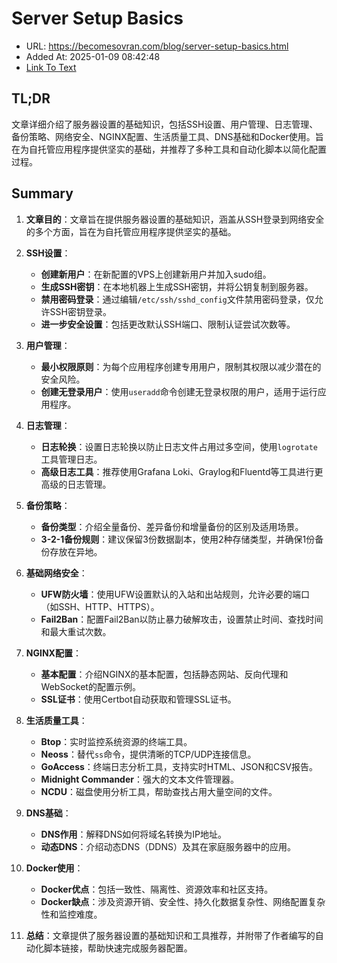# Server Setup Basics
- URL: https://becomesovran.com/blog/server-setup-basics.html
- Added At: 2025-01-09 08:42:48
- [Link To Text](2025-01-09-server-setup-basics_raw.md)

## TL;DR
文章详细介绍了服务器设置的基础知识，包括SSH设置、用户管理、日志管理、备份策略、网络安全、NGINX配置、生活质量工具、DNS基础和Docker使用。旨在为自托管应用程序提供坚实的基础，并推荐了多种工具和自动化脚本以简化配置过程。

## Summary
1. **文章目的**：文章旨在提供服务器设置的基础知识，涵盖从SSH登录到网络安全的多个方面，旨在为自托管应用程序提供坚实的基础。

2. **SSH设置**：
   - **创建新用户**：在新配置的VPS上创建新用户并加入sudo组。
   - **生成SSH密钥**：在本地机器上生成SSH密钥，并将公钥复制到服务器。
   - **禁用密码登录**：通过编辑`/etc/ssh/sshd_config`文件禁用密码登录，仅允许SSH密钥登录。
   - **进一步安全设置**：包括更改默认SSH端口、限制认证尝试次数等。

3. **用户管理**：
   - **最小权限原则**：为每个应用程序创建专用用户，限制其权限以减少潜在的安全风险。
   - **创建无登录用户**：使用`useradd`命令创建无登录权限的用户，适用于运行应用程序。

4. **日志管理**：
   - **日志轮换**：设置日志轮换以防止日志文件占用过多空间，使用`logrotate`工具管理日志。
   - **高级日志工具**：推荐使用Grafana Loki、Graylog和Fluentd等工具进行更高级的日志管理。

5. **备份策略**：
   - **备份类型**：介绍全量备份、差异备份和增量备份的区别及适用场景。
   - **3-2-1备份规则**：建议保留3份数据副本，使用2种存储类型，并确保1份备份存放在异地。

6. **基础网络安全**：
   - **UFW防火墙**：使用UFW设置默认的入站和出站规则，允许必要的端口（如SSH、HTTP、HTTPS）。
   - **Fail2Ban**：配置Fail2Ban以防止暴力破解攻击，设置禁止时间、查找时间和最大重试次数。

7. **NGINX配置**：
   - **基本配置**：介绍NGINX的基本配置，包括静态网站、反向代理和WebSocket的配置示例。
   - **SSL证书**：使用Certbot自动获取和管理SSL证书。

8. **生活质量工具**：
   - **Btop**：实时监控系统资源的终端工具。
   - **Neoss**：替代`ss`命令，提供清晰的TCP/UDP连接信息。
   - **GoAccess**：终端日志分析工具，支持实时HTML、JSON和CSV报告。
   - **Midnight Commander**：强大的文本文件管理器。
   - **NCDU**：磁盘使用分析工具，帮助查找占用大量空间的文件。

9. **DNS基础**：
   - **DNS作用**：解释DNS如何将域名转换为IP地址。
   - **动态DNS**：介绍动态DNS（DDNS）及其在家庭服务器中的应用。

10. **Docker使用**：
    - **Docker优点**：包括一致性、隔离性、资源效率和社区支持。
    - **Docker缺点**：涉及资源开销、安全性、持久化数据复杂性、网络配置复杂性和监控难度。

11. **总结**：文章提供了服务器设置的基础知识和工具推荐，并附带了作者编写的自动化脚本链接，帮助快速完成服务器配置。
